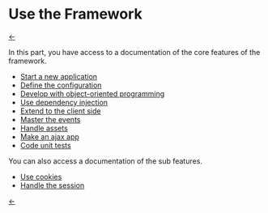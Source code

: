 Use the Framework
=================

[←](../index.md)

In this part, you have access to a documentation of the core features of the framework.

* [Start a new application](app.md)
* [Define the configuration](configuration.md)
* [Develop with object-oriented programming](object.md)
* [Use dependency injection](dependency-injection.md)
* [Extend to the client side](client-side.md)
* [Master the events](events.md)
* [Handle assets](assets.md)
* [Make an ajax app](ajax-app.md)
* [Code unit tests](tests.md)

You can also access a documentation of the sub features.

* [Use cookies](sub/cookies.md)
* [Handle the session](sub/session.md)

[←](../index.md)